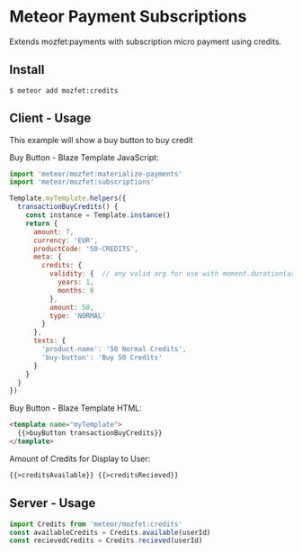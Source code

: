 # Meteor Payment Subscriptions

Extends mozfet:payments with subscription micro payment using credits.

## Install
```
$ meteor add mozfet:credits
```

## Client - Usage
This example will show a buy button to buy credit

Buy Button - Blaze Template JavaScript:
```js
import 'meteor/mozfet:materialize-payments'
import 'meteor/mozfet:subscriptions'

Template.myTemplate.helpers({
  transactionBuyCredits() {
    const instance = Template.instance()
    return {
      amount: 7,
      currency: 'EUR',
      productCode: '50-CREDITS',
      meta: {
        credits: {
          validity: {  // any valid arg for use with moment.duration(arg)
            years: 1,
            months: 6
          },
          amount: 50,
          type: 'NORMAL'
        }
      },
      texts: {
        'product-name': '50 Normal Credits',
        'buy-button': 'Buy 50 Credits'
      }
    }
  }
})
```

Buy Button - Blaze Template HTML:
```html
<template name="myTemplate">
  {{>buyButton transactionBuyCredits}}  
</template>
```

Amount of Credits for Display to User:
```html
{{>creditsAvailable}} {{>creditsRecieved}}
```

## Server - Usage
```js
import Credits from 'meteor/mozfet:credits'
const availableCredits = Credits.available(userId)
const recievedCredits = Credits.recieved(userId)
```
